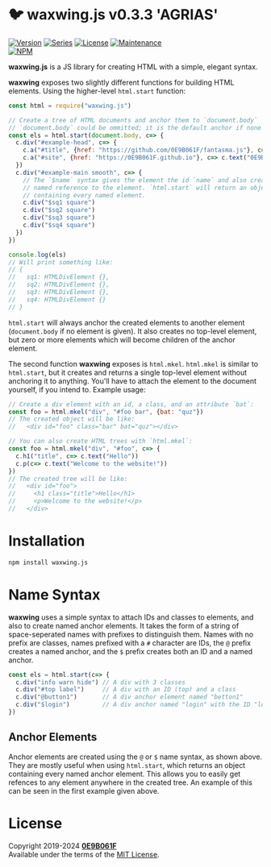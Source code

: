 # 🐦 **waxwing.js** v0.3.3 'AGRIAS'
[![Version][icon-ver]][repo]
[![Series][icon-ser]][repo]
[![License][icon-lic]][license]
[![Maintenance][icon-mnt]][commits]<br/>
[![NPM][icon-npm]][pkg]

**waxwing.js** is a JS library for creating HTML with a simple, elegant syntax.

**waxwing** exposes two slightly different functions for building HTML elements. Using the higher-level `html.start` function:

```js
const html = require("waxwing.js")

// Create a tree of HTML documents and anchor them to `document.body`
// `document.body` could be ommitted; it is the default anchor if none is given
const els = html.start(document.body, c=> {
  c.div("#example-head", c=> {
    c.a("#title", {href: "https://github.com/0E9B061F/fantasma.js"}, c=> c.text("FANTASMA.JS"))
    c.a("#site", {href: "https://0E9B061F.github.io"}, c=> c.text("0E9B061F.github.io"))
  })
  c.div("#example-main smooth", c=> {
    // The `$name` syntax gives the element the id `name` and also creates a
    // named reference to the element. `html.start` will return an object
    // containing every named element. 
    c.div("$sq1 square")
    c.div("$sq2 square")
    c.div("$sq3 square")
    c.div("$sq4 square")
  })
})

console.log(els)
// Will print something like:
// {
//   sq1: HTMLDivElement {},
//   sq2: HTMLDivElement {},
//   sq3: HTMLDivElement {},
//   sq4: HTMLDivElement {}
// }
```

`html.start` will always anchor the created elements to another element (`document.body` if no element is given). It also creates no top-level element, but zero or more elements which will become children of the anchor element.

The second function **waxwing** exposes is `html.mkel`. `html.mkel` is similar to `html.start`, but it creates and returns a single top-level element without anchoring it to anything. You'll have to attach the element to the document yourself, if you intend to. Example usage:

```js
// Create a div element with an id, a class, and an attribute `bat`:
const foo = html.mkel("div", "#foo bar", {bat: "quz"})
// The created object will be like:
//   <div id="foo" class="bar" bat="quz"></div>

// You can also create HTML trees with `html.mkel`:
const foo = html.mkel("div", "#foo", c=> {
  c.h1("title", c=> c.text("Hello"))
  c.p(c=> c.text("Welcome to the website!"))
})
// The created tree will be like:
//   <div id="foo">
//     <h1 class="title">Hello</h1>
//     <p>Welcome to the website!</p>
//   </div>

```

# Installation

```sh
npm install waxwing.js
```

# Name Syntax

**waxwing** uses a simple syntax to attach IDs and classes to elements, and also to create named anchor elements. It takes the form of a string of space-seperated names with prefixes to distinguish them. Names with no prefix are classes, names prefixed with a `#` character are IDs, the `@` prefix creates a named anchor, and the `$` prefix creates both an ID and a named anchor.

```js
const els = html.start(c=> {
  c.div("info warn hide") // A div with 3 classes
  c.div("#top label")     // A div with an ID (top) and a class
  c.div("@button1")       // A div anchor element named "betton1"
  c.div("$login")         // A div anchor named "login" with the ID "login"
})
```

## Anchor Elements

Anchor elements are created using the `@` or `$` name syntax, as shown above. They are mostly useful when using `html.start`, which returns an object containing every named anchor element. This allows you to easily get refences to any element anywhere in the created tree. An example of this can be seen in the first example given above.

# License

Copyright 2019-2024 **[0E9B061F][gh]**<br/>
Available under the terms of the [MIT License][license].


[gh]:https://github.com/0E9B061F
[repo]:https://github.com/0E9B061F/waxwing.js
[license]:https://github.com/0E9B061F/waxwing.js/blob/master/LICENSE
[pkg]:https://www.npmjs.com/package/waxwing.js
[commits]:https://github.com/0E9B061F/waxwing.js/commits/main

[icon-ver]:https://img.shields.io/github/package-json/v/0E9B061F/waxwing.js.svg?style=flat-square&logo=github&color=%236e7fd2
[icon-ser]:https://img.shields.io/badge/dynamic/json?color=%236e7fd2&label=series&prefix=%27&query=series&suffix=%27&url=https%3A%2F%2Fraw.githubusercontent.com%2F0E9B061F%2Fwaxwing.js%2Fmaster%2Fpackage.json&style=flat-square
[icon-lic]:https://img.shields.io/github/license/0E9B061F/waxwing.js.svg?style=flat-square&color=%236e7fd2
[icon-mnt]:https://img.shields.io/maintenance/yes/2024.svg?style=flat-square
[icon-npm]:https://img.shields.io/npm/v/waxwing.js.svg?style=flat-square&logo=npm&color=%23de2657
